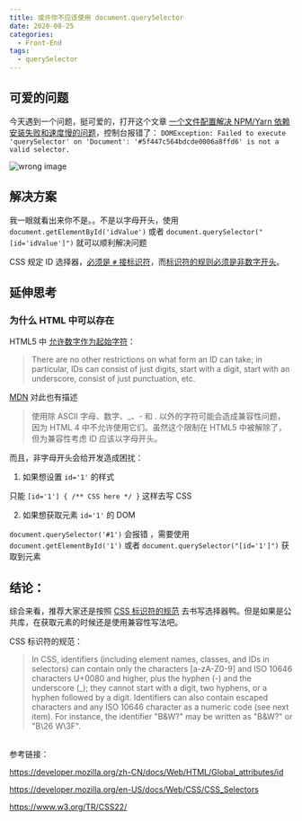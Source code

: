 ```yaml
---
title: 或许你不应该使用 document.querySelector
date: 2020-08-25
categories:
  - Front-End
tags:
  - querySelector
---
```


## 可爱的问题

今天遇到一个问题，挺可爱的，打开这个文章 [一个文件配置解决 NPM/Yarn 依赖安装失败和速度慢的问题](/views/front-end/2020/0824-speed-up-npm-install.html)，控制台报错了：
`DOMException: Failed to execute 'querySelector' on 'Document': '#5f447c564bdcde0006a8ffd6' is not a valid selector.`

![wrong image](~@images/2020/0825-1.png)

## 解决方案

我一眼就看出来你不是。。不是以字母开头，使用 `document.getElementById('idValue')` 或者 `document.querySelector("[id='idValue']")` 就可以顺利解决问题

CSS 规定 ID 选择器，[必须是 `#` 接标识符](https://www.w3.org/TR/CSS22/selector.html#id-selectors)，而[标识符的规则必须是非数字开头](https://www.w3.org/TR/CSS22/syndata.html#value-def-identifier)。

## 延伸思考

### 为什么 HTML 中可以存在

HTML5 中 [允许数字作为起始字符](https://html.spec.whatwg.org/multipage/dom.html#the-id-attribute)：

> There are no other restrictions on what form an ID can take; in particular, IDs can consist of just digits, start with a digit, start with an underscore, consist of just punctuation, etc.

[MDN](https://developer.mozilla.org/zh-CN/docs/Web/HTML/Global_attributes/id) 对此也有描述

> 使用除 ASCII 字母、数字、\_、- 和 . 以外的字符可能会造成兼容性问题，因为 HTML 4 中不允许使用它们。虽然这个限制在 HTML5 中被解除了，但为兼容性考虑 ID 应该以字母开头。

而且，非字母开头会给开发造成困扰：

1. 如果想设置 `id='1'` 的样式

只能 `[id='1'] { /** CSS here */ }` 这样去写 CSS

2. 如果想获取元素 `id='1'` 的 DOM

`document.querySelector('#1')` 会报错 ，需要使用 `document.getElementById('1')` 或者 `document.querySelector("[id='1']")` 获取到元素

## 结论：

综合来看，推荐大家还是按照 [CSS 标识符的规范](https://www.w3.org/TR/CSS22/syndata.html#value-def-identifier) 去书写选择器鸭。但是如果是公共库，在获取元素的时候还是使用兼容性写法吧。

CSS 标识符的规范：

> In CSS, identifiers (including element names, classes, and IDs in selectors) can contain only the characters [a-zA-Z0-9] and ISO 10646 characters U+0080 and higher, plus the hyphen (-) and the underscore (\_); they cannot start with a digit, two hyphens, or a hyphen followed by a digit. Identifiers can also contain escaped characters and any ISO 10646 character as a numeric code (see next item). For instance, the identifier "B&W?" may be written as "B\&W\?" or "B\26 W\3F".

<br>参考链接：

https://developer.mozilla.org/zh-CN/docs/Web/HTML/Global_attributes/id

https://developer.mozilla.org/en-US/docs/Web/CSS/CSS_Selectors

https://www.w3.org/TR/CSS22/
